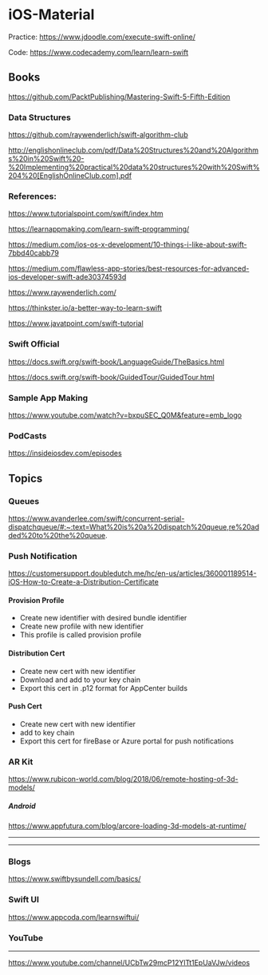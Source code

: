 # iOS-Material

Practice:
https://www.jdoodle.com/execute-swift-online/

Code: https://www.codecademy.com/learn/learn-swift

## Books
https://github.com/PacktPublishing/Mastering-Swift-5-Fifth-Edition

### Data Structures 

https://github.com/raywenderlich/swift-algorithm-club

http://englishonlineclub.com/pdf/Data%20Structures%20and%20Algorithms%20in%20Swift%20-%20Implementing%20practical%20data%20structures%20with%20Swift%204%20[EnglishOnlineClub.com].pdf

### References:

https://www.tutorialspoint.com/swift/index.htm

https://learnappmaking.com/learn-swift-programming/

https://medium.com/ios-os-x-development/10-things-i-like-about-swift-7bbd40cabb79

https://medium.com/flawless-app-stories/best-resources-for-advanced-ios-developer-swift-ade30374593d

https://www.raywenderlich.com/

https://thinkster.io/a-better-way-to-learn-swift

https://www.javatpoint.com/swift-tutorial

### Swift Official
https://docs.swift.org/swift-book/LanguageGuide/TheBasics.html

https://docs.swift.org/swift-book/GuidedTour/GuidedTour.html

### Sample App Making

https://www.youtube.com/watch?v=bxpuSEC_Q0M&feature=emb_logo

### PodCasts

https://insideiosdev.com/episodes

## Topics

### Queues 

https://www.avanderlee.com/swift/concurrent-serial-dispatchqueue/#:~:text=What%20is%20a%20dispatch%20queue,re%20added%20to%20the%20queue.

### Push Notification

https://customersupport.doubledutch.me/hc/en-us/articles/360001189514-iOS-How-to-Create-a-Distribution-Certificate

#### Provision Profile
* Create new identifier with desired bundle identifier
* Create new profile with new identifier
* This profile is called provision profile

#### Distribution Cert
* Create new cert with new identifier
* Download and add to your key chain
* Export this cert in .p12 format for AppCenter builds

#### Push Cert
* Create new cert with new identifier
* add to key chain 
* Export this cert for fireBase or Azure portal for push notifications

### AR Kit

https://www.rubicon-world.com/blog/2018/06/remote-hosting-of-3d-models/

##### Android 

https://www.appfutura.com/blog/arcore-loading-3d-models-at-runtime/

---
---
### Blogs
https://www.swiftbysundell.com/basics/

### Swift UI
https://www.appcoda.com/learnswiftui/

### YouTube
---
https://www.youtube.com/channel/UCbTw29mcP12YlTt1EpUaVJw/videos
